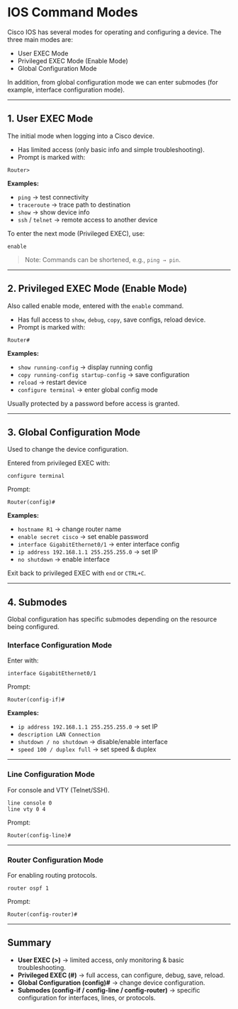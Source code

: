# IOS Command Modes

<p>Cisco IOS has several modes for operating and configuring a device. The three main modes are:</p>

<ul>
  <li>User EXEC Mode</li>
  <li>Privileged EXEC Mode (Enable Mode)</li>
  <li>Global Configuration Mode</li>
</ul>

<p>In addition, from global configuration mode we can enter submodes (for example, interface configuration mode).</p>

---

<h2>1. User EXEC Mode</h2>
<p>The initial mode when logging into a Cisco device.</p>
<ul>
  <li>Has limited access (only basic info and simple troubleshooting).</li>
  <li>Prompt is marked with:</li>
</ul>

<pre><code>Router&gt;
</code></pre>

**Examples:**
- `ping` → test connectivity  
- `traceroute` → trace path to destination  
- `show` → show device info  
- `ssh` / `telnet` → remote access to another device  

<p>To enter the next mode (Privileged EXEC), use:</p>

<pre><code>enable
</code></pre>

<blockquote>
Note: Commands can be shortened, e.g., <code>ping → pin</code>.
</blockquote>

---

<h2>2. Privileged EXEC Mode (Enable Mode)</h2>
<p>Also called enable mode, entered with the <code>enable</code> command.</p>
<ul>
  <li>Has full access to <code>show</code>, <code>debug</code>, <code>copy</code>, save configs, reload device.</li>
  <li>Prompt is marked with:</li>
</ul>

<pre><code>Router#
</code></pre>

**Examples:**
- `show running-config` → display running config  
- `copy running-config startup-config` → save configuration  
- `reload` → restart device  
- `configure terminal` → enter global config mode  

<p>Usually protected by a password before access is granted.</p>

---

<h2>3. Global Configuration Mode</h2>
<p>Used to change the device configuration.</p>

<p>Entered from privileged EXEC with:</p>

<pre><code>configure terminal
</code></pre>

Prompt:

<pre><code>Router(config)#
</code></pre>

**Examples:**
- `hostname R1` → change router name  
- `enable secret cisco` → set enable password  
- `interface GigabitEthernet0/1` → enter interface config  
- `ip address 192.168.1.1 255.255.255.0` → set IP  
- `no shutdown` → enable interface  

<p>Exit back to privileged EXEC with <code>end</code> or <code>CTRL+C</code>.</p>

---

<h2>4. Submodes</h2>
<p>Global configuration has specific submodes depending on the resource being configured.</p>

<h3>Interface Configuration Mode</h3>
<p>Enter with:</p>

<pre><code>interface GigabitEthernet0/1
</code></pre>

Prompt:

<pre><code>Router(config-if)#
</code></pre>

**Examples:**
- `ip address 192.168.1.1 255.255.255.0` → set IP  
- `description LAN Connection`  
- `shutdown / no shutdown` → disable/enable interface  
- `speed 100 / duplex full` → set speed & duplex  

---

<h3>Line Configuration Mode</h3>
<p>For console and VTY (Telnet/SSH).</p>

<pre><code>line console 0
line vty 0 4
</code></pre>

Prompt:

<pre><code>Router(config-line)#
</code></pre>

---

<h3>Router Configuration Mode</h3>
<p>For enabling routing protocols.</p>

<pre><code>router ospf 1
</code></pre>

Prompt:

<pre><code>Router(config-router)#
</code></pre>

---

## Summary

- **User EXEC (>)** → limited access, only monitoring & basic troubleshooting.  
- **Privileged EXEC (#)** → full access, can configure, debug, save, reload.  
- **Global Configuration (config)#** → change device configuration.  
- **Submodes (config-if / config-line / config-router)** → specific configuration for interfaces, lines, or protocols.  
